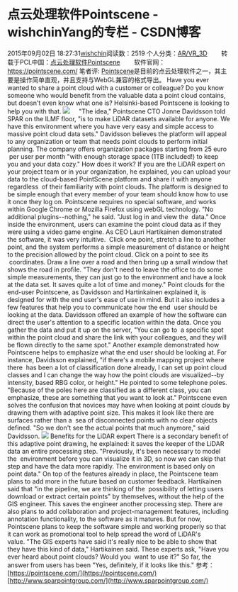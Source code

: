 # 点云处理软件Pointscene - wishchinYang的专栏 - CSDN博客
2015年09月02日 18:27:31[wishchin](https://me.csdn.net/wishchin)阅读数：2519
个人分类：[AR/VR_3D](https://blog.csdn.net/wishchin/article/category/5585823)
       转载于PCL中国：[点云处理软件Pointscene](http://www.pclcn.org/study/shownews.php?lang=cn&id=447)
       软件官网：https://pointscene.com/
笔者评:
[Pointscene](https://pointscene.com/)是目前的点云处理软件之一，其主要是操作简单直观，并且支持与WebGL兼容的格式导出。
Have you ever wanted to share a point cloud with a customer or colleague? Do you know someone who would benefit from the valuable data a point cloud contains, but doesn't even know what one is? Helsinki-based Pointscene is looking
 to help you with that.
![](http://www.pclcn.org/upload/images/watermark/20150707_160450.png)
    "The idea," Pointscene CTO Jonne Davidsson told SPAR on the ILMF floor, "is to make LiDAR datasets available for anyone. We have this environment where you have very easy and simple access to massive point cloud data sets." Davidsson
 believes the platform will appeal to any organization or team that needs point clouds to perform initial planning. The company offers organization packages starting from 25 euro  per user per month "with enough storage space
 (1TB included!) to keep you and your data cozy."
How does it work?
If you are the LiDAR expert on your project team or in your organization, he explained, you can upload your data to the cloud-based PointScene platform and share it with anyone regardless  of their familiarity with point clouds.
 The platform is designed to be simple enough that every member of your team should know how to use it once they log on. Pointscene requires no special software, and works within Google Chrome or Mozilla Firefox using webGL
 technology. "No additional plugins--nothing," he said. "Just log in and view the  data." Once inside the environment, users can examine the point cloud data as if they were using a video
 game engine. As CEO Lauri Hartikainen demonstrated the software, it was very intuitive.  Click one point, stretch a line to another point, and the system performs a simple measurement of distance or height to the precision
 allowed by the point cloud. Click on a point to see its  coordinates. Draw a line over a road and then bring up a small window that shows the road in profile.
"They don't need to leave the office to do some simple measurements, they can just go to the environment and have a look at the data set. It saves quite a lot of time and money."
Point clouds for the end-user
Pointscene, as Davidsson and Hartinkainen explained it, is designed for with the end user's ease of use in mind. But it also includes a few features that help you to communicate how the end  user should be looking at the data. Davidsson
 offered an example of how the software can direct the user's attention to a specific location within the data. Once you gather the data and put it up on the server, "You can go to  a specific spot within the point cloud and
 share the link with your colleagues, and they will be flown directly to the same spot." Another example demonstrated how Pointscene helps to emphasize what the end user should be looking at. For instance, Davidsson explained,
 "if there's a mobile mapping project where there  has been a lot of classification done already, I can set up point cloud classes and I can change the way how the point clouds are visualized--by intensity, based RBG color,
 or height." He pointed to some telephone poles. "Because of the poles here are classified as a different class, you can emphasize, these are something that you want to look at." Pointscene
 even solves the confusion that novices may have when looking at point clouds by drawing them with adaptive point size. This makes it look like there are surfaces rather than a  sea of disconnected points with no clear objects
 defined. "So we don't see the actual points that much anymore," said Davidsson.
![](http://www.pclcn.org/upload/images/watermark/20150707_160523.png)
Benefits for the LiDAR expert
There is a secondary benefit of this adaptive point drawing, he explained: it saves the keeper of the LiDAR data an entire processing step. "Previously, it's been necessary to model the  environment before you can visualize
 it in 3D, so now we can skip that step and have the data more rapidly. The environment is based only on point data." On top of the features already in place, the Pointscene team plans to add more in the future based on customer
 feedback. Hartikainen said that "in the pipeline, we are thinking of the  possibility of letting users download or extract certain points" by themselves, without the help of the GIS engineer. This saves the engineer another
 processing step. There are also plans to add collaboration and project-management features, including annotation functionality, to the software as it matures. But for now, Pointscene plans
 to keep the software simple and working properly so that it can work as promotional tool to help spread the word of LiDAR's value. "The GIS experts have said it's really nice to be able to show that they have this kind of
 data," Hartikainen said. These experts ask, "Have you ever heard about point clouds? Would you  want to use it?" So far, the answer from users has been "Yes, definitely, if it looks like this."
参考：
[https://pointscene.com/](https://pointscene.com/)
[http://www.sparpointgroup.com/](http://www.sparpointgroup.com/)
